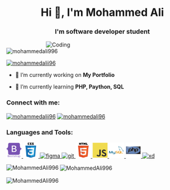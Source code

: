 <h1 align="center">Hi 👋, I'm Mohammed Ali</h1>
<h3 align="center">I'm software developer student</h3>
<img align="right" alt="Coding" width="400"  src= "https://cdn.dribbble.com/users/1162077/screenshots/3848914/programmer.gif"

<p align="left"> <img src="https://komarev.com/ghpvc/?username=mohammedali996&label=Profile%20views&color=0e75b6&style=flat" alt="mohammedali996" /> </p>

<p align="left"> <a href="https://twitter.com/mohammedalii96" target="blank"><img src="https://img.shields.io/twitter/follow/momohammedalii96?logo=twitter&style=for-the-badge" alt="mohammedalii96" /></a> </p>

- 🔭 I’m currently working on **My Portfolio**

- 🌱 I’m currently learning **PHP, Paython, SQL**

<h3 align="left">Connect with me:</h3>
<p align="left">
<a href="https://twitter.com/mohammedalii96" target="blank"><img align="center" src="https://raw.githubusercontent.com/rahuldkjain/github-profile-readme-generator/master/src/images/icons/Social/twitter.svg" alt="mohammedalii96" height="30" width="40" /></a>
<a href="https://instagram.com/mohammedali96" target="blank"><img align="center" src="https://raw.githubusercontent.com/rahuldkjain/github-profile-readme-generator/master/src/images/icons/Social/instagram.svg" alt="mohammedali96" height="30" width="40" /></a>
</p>

<h3 align="left">Languages and Tools:</h3>
<p align="left"> <a href="https://getbootstrap.com" target="_blank" rel="noreferrer"> <img src="https://raw.githubusercontent.com/devicons/devicon/master/icons/bootstrap/bootstrap-plain-wordmark.svg" alt="bootstrap" width="40" height="40"/> </a> <a href="https://www.w3schools.com/css/" target="_blank" rel="noreferrer"> <img src="https://raw.githubusercontent.com/devicons/devicon/master/icons/css3/css3-original-wordmark.svg" alt="css3" width="40" height="40"/> </a> <a href="https://www.figma.com/" target="_blank" rel="noreferrer"> <img src="https://www.vectorlogo.zone/logos/figma/figma-icon.svg" alt="figma" width="40" height="40"/> </a> <a href="https://git-scm.com/" target="_blank" rel="noreferrer"> <img src="https://www.vectorlogo.zone/logos/git-scm/git-scm-icon.svg" alt="git" width="40" height="40"/> </a> <a href="https://www.w3.org/html/" target="_blank" rel="noreferrer"> <img src="https://raw.githubusercontent.com/devicons/devicon/master/icons/html5/html5-original-wordmark.svg" alt="html5" width="40" height="40"/> </a> <a href="https://developer.mozilla.org/en-US/docs/Web/JavaScript" target="_blank" rel="noreferrer"> <img src="https://raw.githubusercontent.com/devicons/devicon/master/icons/javascript/javascript-original.svg" alt="javascript" width="40" height="40"/> </a> <a href="https://www.mysql.com/" target="_blank" rel="noreferrer"> <img src="https://raw.githubusercontent.com/devicons/devicon/master/icons/mysql/mysql-original-wordmark.svg" alt="mysql" width="40" height="40"/> </a> <a href="https://www.php.net" target="_blank" rel="noreferrer"> <img src="https://raw.githubusercontent.com/devicons/devicon/master/icons/php/php-original.svg" alt="php" width="40" height="40"/> </a> <a href="https://www.adobe.com/products/xd.html" target="_blank" rel="noreferrer"> <img src="https://cdn.worldvectorlogo.com/logos/adobe-xd.svg" alt="xd" width="40" height="40"/> </a> </p>

<p><img align="left" src="https://github-readme-stats.vercel.app/api/top-langs?username=MohammedAli996&show_icons=true&locale=en&layout=compact" alt="MohammedAli996"></p>

<p>&nbsp;<img align="center" src="https://github-readme-stats.vercel.app/api?username=MohammedAli996&show_icons=true&locale=en" alt="MohammedAli996"></p>

<p><img align="center" src="https://github-readme-streak-stats.herokuapp.com/?user=MohammedAli996&" alt="MohammedAli996"></p>
